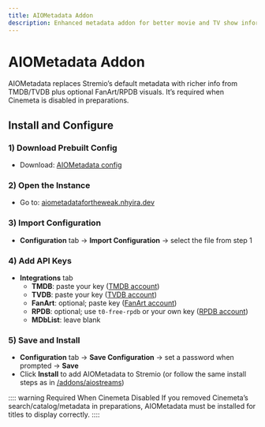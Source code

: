```yaml
---
title: AIOMetadata Addon
description: Enhanced metadata addon for better movie and TV show information
---
```


# AIOMetadata Addon

AIOMetadata replaces Stremio’s default metadata with richer info from TMDB/TVDB plus optional FanArt/RPDB visuals. It’s required when Cinemeta is disabled in preparations.

## Install and Configure

### 1) Download Prebuilt Config

- Download: [AIOMetadata config](https://share.valhalladev.org/u/aiometadata-config.json?download=true)

### 2) Open the Instance

- Go to: [aiometadatafortheweak.nhyira.dev](https://aiometadatafortheweak.nhyira.dev/)

### 3) Import Configuration

- **Configuration** tab → **Import Configuration** → select the file from step 1

### 4) Add API Keys

- **Integrations** tab
  - **TMDB**: paste your key ([TMDB account](/accounts/tmdb))
  - **TVDB**: paste your key ([TVDB account](/accounts/tvdb))
  - **FanArt**: optional; paste key ([FanArt account](/accounts/fanart))
  - **RPDB**: optional; use `t0-free-rpdb` or your own key ([RPDB account](/accounts/rpdb))
  - **MDbList**: leave blank

### 5) Save and Install

- **Configuration** tab → **Save Configuration** → set a password when prompted → **Save**
- Click **Install** to add AIOMetadata to Stremio (or follow the same install steps as in [/addons/aiostreams](/addons/aiostreams#8-install-into-stremio))

:::: warning Required When Cinemeta Disabled
If you removed Cinemeta’s search/catalog/metadata in preparations, AIOMetadata must be installed for titles to display correctly.
::::